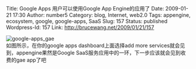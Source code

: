 Title: Google Apps 用户可以使用Google App Engine的应用了
Date: 2009-01-21 17:30
Author: number5
Category: blog, Internet, web2.0
Tags: appengine, ecosystem, google, google-apps, SaaS
Slug: 157
Status: published
Wordpress-Id: 157
Link: http://brucewang.net/2009/01/21/157

![google-apps\_gae](http://brucewang.net/wp-content/uploads/2009/01/google-apps_gae.png "google-apps_gae")  
如图所示，在你的google apps dashboard上面选择add more
services就会见到，appengine果然是Google
SaaS服务应用中的一环，下一步应该就会见到收费的gae app了吧

